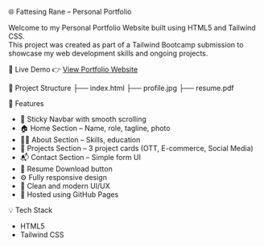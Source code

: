 🌐 Fattesing Rane – Personal Portfolio

Welcome to my Personal Portfolio Website built using HTML5 and Tailwind CSS.  
This project was created as part of a Tailwind Bootcamp submission to showcase my web development skills and ongoing projects.

🔗 Live Demo
👉 [View Portfolio Website]( https://sunkencoder19.github.io/Portfolio/)

📁 Project Structure
├── index.html
├── profile.jpg
├── resume.pdf

📌 Features
- 🔗 Sticky Navbar with smooth scrolling
- 🏠 Home Section – Name, role, tagline, photo
- 👨‍💻 About Section – Skills, education
- 💼 Projects Section – 3 project cards (OTT, E-commerce, Social Media)
- 📬 Contact Section – Simple form UI
- 📄 Resume Download button
- ⚙️ Fully responsive design
- 🎨 Clean and modern UI/UX
- 🚀 Hosted using GitHub Pages

💡 Tech Stack

- HTML5
- Tailwind CSS

